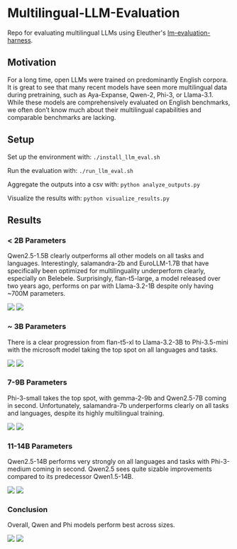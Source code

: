 # Multilingual-LLM-Evaluation

Repo for evaluating multilingual LLMs using
Eleuther's [lm-evaluation-harness](https://github.com/EleutherAI/lm-evaluation-harness).

## Motivation

For a long time, open LLMs were trained on predominantly English corpora. It is great to see that many recent models
have seen more multilingual data during pretraining, such as Aya-Expanse, Qwen-2, Phi-3, or Llama-3.1. While these
models are comprehensively evaluated on English benchmarks, we often don’t know much about their multilingual
capabilities and comparable benchmarks are lacking.

## Setup

Set up the environment with: `./install_llm_eval.sh`

Run the evaluation with: `./run_llm_eval.sh`

Aggregate the outputs into a csv with: `python analyze_outputs.py`

Visualize the results with: `python visualize_results.py`

## Results

### < 2B Parameters

Qwen2.5-1.5B clearly outperforms all other models on all tasks and languages. Interestingly, salamandra-2b and
EuroLLM-1.7B that have specifically been optimized for multilinguality underperform clearly, especially on Belebele.
Surprisingly, flan-t5-large, a model released over two years ago, performs on par with Llama-3.2-1B despite only
having ~700M parameters.

![](results/model_performance_languages_2b.png)
![](results/model_performance_tasks_2b.png)

### ~ 3B Parameters

There is a clear progression from flan-t5-xl to Llama-3.2-3B to Phi-3.5-mini with the microsoft model taking the top
spot on all languages and tasks.

![](results/model_performance_languages_3b.png)
![](results/model_performance_tasks_3b.png)

### 7-9B Parameters

Phi-3-small takes the top spot, with gemma-2-9b and Qwen2.5-7B coming in second. Unfortunately, salamandra-7b
underperforms clearly on all tasks and languages, despite its highly multilingual training.

![](results/model_performance_languages_9b.png)
![](results/model_performance_tasks_9b.png)

### 11-14B Parameters

Qwen2.5-14B performs very strongly on all languages and tasks with Phi-3-medium coming in second. Qwen2.5 sees quite
sizable improvements compared to its predecessor Qwen1.5-14B.

![](results/model_performance_languages_14b.png)
![](results/model_performance_tasks_14b.png)

### Conclusion

Overall, Qwen and Phi models perform best across sizes.

![](results/model_performance_languages_overall_best.png)
![](results/model_performance_tasks_overall_best.png)



